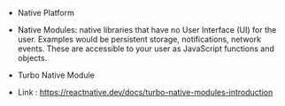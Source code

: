 - Native Platform

- Native Modules: native libraries that have no User Interface (UI) for the user. Examples would be persistent storage, notifications, network events. These are accessible to your user as JavaScript functions and objects.

- Turbo Native Module

* Link : https://reactnative.dev/docs/turbo-native-modules-introduction

